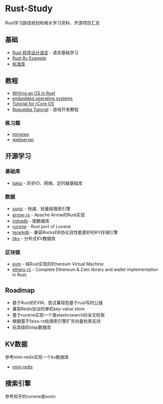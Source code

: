 # Rust-Study
Rust学习路径规划和相关学习资料、开源项目汇总

## 基础
- [Rust 程序设计语言](https://kaisery.github.io/trpl-zh-cn/title-page.html) - 语言基础学习
- [Rust By Example](https://rustwiki.org/zh-CN/rust-by-example)
- [标准库](https://doc.rust-lang.org/std/all.html)

## 教程
- [Writing an OS in Rust](https://os.phil-opp.com/)
- [embedded operating systems](https://github.com/dddrrreee/cs140e-20win/)
- [Tutorial for rCore OS](https://github.com/rcore-os/rCore-Tutorial)
- [Roguelike Tutorial](https://bfnightly.bracketproductions.com/rustbook/chapter_0.html) - 游戏开发教程


### 练习题
- [mingrep](https://kaisery.github.io/trpl-zh-cn/ch12-00-an-io-project.html)
- [webserver](https://kaisery.github.io/trpl-zh-cn/ch20-00-final-project-a-web-server.html)

## 开源学习

### 基础库
- [tokio](https://github.com/tokio-rs/tokio) - 异步IO、网络、定时器基础库

### 数据
- [sonic](https://github.com/valeriansaliou/sonic) - 快速、轻量级搜索引擎
- [arrow-rs](https://github.com/apache/arrow-rs) - Apache Arrow的Rust实现
- [indradb](https://github.com/indradb/indradb) - 图数据库
- [rucene](https://github.com/zhihu/rucene) - Rust port of Lucene
- [terarkdb](https://github.com/bytedance/terarkdb) - 兼容RocksDB协议且性能更好的KV存储引擎
- [tikv](https://github.com/tikv/tikv) - 分布式KV数据库

### 区块链
- [evm](https://github.com/rust-blockchain/evm) - 纯Rust实现的Ethereum Virtual Machine
- [ethers-rs](https://github.com/gakonst/ethers-rs) - Complete Ethereum & Celo library and wallet implementation in Rust.

## Roadmap
- 基于Rust的EVM，尝试兼容到基于rust写的公链
- 兼容Redis协议的单机key-value store
- 基于rucene实现一个类elasticsearch的全文检索
- 根据基于faiss-rs给搜索引擎扩充向量检索支持
- 玩具级的olap数据库

## KV数据
参考mini-redis实现一个kv数据库
- [mini-redis](https://github.com/tokio-rs/mini-redis)

## 搜索引擎
参考知乎的rucene或sonic

